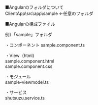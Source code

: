 ■Angularのフォルダについて  
 ClientApp\src\app\sample ←任意のフォルダ  

■Angularの構成ファイル  

例）「sample」フォルダ  

・コンポーネント
sample.component.ts  

・View（html)  
sample.component.html  
sample.component.css  

・モジュール  
sample-viewmodel.ts  

・サービス  
shutsuzu.service.ts  
